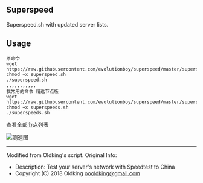 ## Superspeed
Superspeed.sh with updated server lists.

## Usage
```
原命令
wget https://raw.githubusercontent.com/evolutionboy/superspeed/master/superspeed.sh
chmod +x superspeed.sh
./superspeed.sh
,,,,,,,,,,,
我常用的命令 精选节点版
wget https://raw.githubusercontent.com/evolutionboy/superspeed/master/superspeed.sh
chmod +x superspeeds.sh
./superspeeds.sh
```

[查看全部节点列表](https://git.io/superspeedList)

![测速图](https://i.loli.net/2019/12/23/H8WtjGTgDqVsUaL.jpg)

---

Modified from Oldking's script. Original Info:
- Description: Test your server's network with Speedtest to China
- Copyright (C) 2018 Oldking <oooldking@gmail.com>
